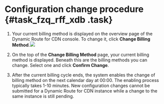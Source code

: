 # Configuration change procedure {#task_fzq_rff_xdb .task}

1.  Your current billing method is displayed on the overview page of the Dynamic Route for CDN console. To change it, click **Change Billing Method**.![](http://static-aliyun-doc.oss-cn-hangzhou.aliyuncs.com/assets/img/13444/155555444035104_en-US.png)


2.  On the top of the **Change Billing Method** page, your current billing method is displayed. Beneath this are the billing methods you can change. Select one and click **Confirm Change**.
3.  After the current billing cycle ends, the system enables the change of billing method on the next calendar day at 00:00. The enabling process typically takes 1-10 minutes. New configuration changes cannot be submitted for a Dynamic Route for CDN instance while a change to the same instance is still pending.

